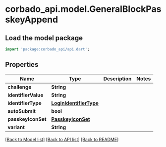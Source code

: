 # corbado_api.model.GeneralBlockPasskeyAppend

## Load the model package
```dart
import 'package:corbado_api/api.dart';
```

## Properties
Name | Type | Description | Notes
------------ | ------------- | ------------- | -------------
**challenge** | **String** |  | 
**identifierValue** | **String** |  | 
**identifierType** | [**LoginIdentifierType**](LoginIdentifierType.md) |  | 
**autoSubmit** | **bool** |  | 
**passkeyIconSet** | [**PasskeyIconSet**](PasskeyIconSet.md) |  | 
**variant** | **String** |  | 

[[Back to Model list]](../README.md#documentation-for-models) [[Back to API list]](../README.md#documentation-for-api-endpoints) [[Back to README]](../README.md)


